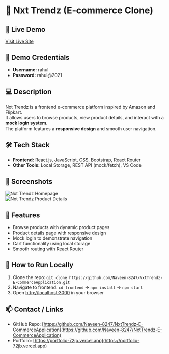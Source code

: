 # 🛒 Nxt Trendz (E-commerce Clone)

## 🔗 Live Demo
[Visit Live Site](https://naveenstrends.ccbp.tech/)


## 👤 Demo Credentials
- **Username:** rahul  
- **Password:** rahul@2021 

## 💻 Description
Nxt Trendz is a frontend e-commerce platform inspired by Amazon and Flipkart.  
It allows users to browse products, view product details, and interact with a **mock login system**.  
The platform features a **responsive design** and smooth user navigation.

## 🛠️ Tech Stack
- **Frontend:** React.js, JavaScript, CSS, Bootstrap, React Router  
- **Other Tools:** Local Storage, REST API (mock/fetch), VS Code  

## 📸 Screenshots
![Nxt Trendz Homepage](https://via.placeholder.com/300x150)  
![Nxt Trendz Product Details](https://via.placeholder.com/300x150)  

## 🚀 Features
- Browse products with dynamic product pages  
- Product details page with responsive design  
- Mock login to demonstrate navigation  
- Cart functionality using local storage  
- Smooth routing with React Router  

## 📜 How to Run Locally
1. Clone the repo: `git clone https://github.com/Naveen-8247/NxtTrendz-E-CommerceApplication.git`  
2. Navigate to frontend: `cd frontend` → `npm install` → `npm start`  
3. Open [http://localhost:3000](http://localhost:3000) in your browser  

## 📫 Contact / Links
- GitHub Repo: [https://github.com/Naveen-8247/NxtTrendz-E-CommerceApplication](https://github.com/Naveen-8247/NxtTrendz-E-CommerceApplication)  
- Portfolio: [https://portfolio-72jb.vercel.app](https://portfolio-72jb.vercel.app)

